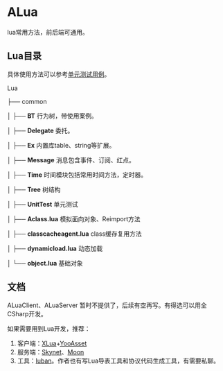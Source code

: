 # ALua
lua常用方法，前后端可通用。



## Lua目录

具体使用方法可以参考[单元测试用例](https://github.com/ZensYue/ALua/tree/main/Lua/common/UnitTest)。

Lua

├── common

│		 ├── **BT** 行为树，带使用案例。

│		 ├── **Delegate** 委托。

│		 ├──  **Ex** 内置库table、string等扩展。

│		 ├── **Message** 消息包含事件、订阅、红点。

│		 ├── **Time** 时间模块包括常用时间方法，定时器。

│		 ├── **Tree** 树结构

│		 ├── **UnitTest** 单元测试

│		 ├── **Aclass.lua** 模拟面向对象、Reimport方法

│		 ├── **classcacheagent.lua** class缓存复用方法

│		 ├── **dynamicload.lua** 动态加载

│	   └── **object.lua** 基础对象



## 文档

ALuaClient、ALuaServer 暂时不提供了，后续有空再写。有得选可以用全CSharp开发。

如果需要用到Lua开发，推荐：

1. 客户端：[XLua](https://github.com/Tencent/xLua)+[YooAsset](https://github.com/tuyoogame/YooAsset)
2. 服务端：[Skynet](https://github.com/cloudwu/skynet)、[Moon](https://github.com/sniper00/moon)
3. 工具：[luban](https://github.com/focus-creative-games/luban)。作者也有写Lua导表工具和协议代码生成工具，有需要私聊。



